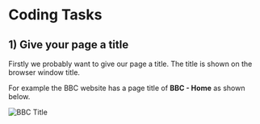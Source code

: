 # Coding Tasks

## 1) Give your page a title

Firstly we probably want to give our page a title. The title is shown on the browser window title.

For example the BBC website has a page title of **BBC - Home** as shown below.

![BBC Title](https://storage.googleapis.com/tech-returners-course/002-html-title.png "Example of BBC web page title")
